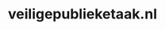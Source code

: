 ---
layout: post
title:  "veiligepublieketaak.nl"
internal_url:  "/data/veiligepublieketaak.nl.html"
categories: dutchgov
---